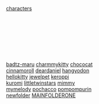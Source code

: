 <!DOCTYPE html>
<html lang="en">
<head>
    <meta charset="UTF-8">
    <meta name="viewport" content="width=device-width, initial-scale=1.0">
    <link rel="stylesheet" href="app.css">
</head>
<body>
    <div class="header"> </div>
    <div class="content"> </div>
</body>
</html>

[characters](characters/)
 <br/>
 <br/>
 <br/>
 <br/>
 <br/>
 <br/>
 <br/>
 <br/>
 <br/>
[badtz-maru](badtz-maru/) [charmmykitty](charmmykitty/) [chococat](chococat/) <br/>
[cinnamoroll](cinnamoroll/) [deardaniel](deardaniel/) [hangyodon](hangyodon/) <br/>
[hellokitty](hellokitty/) [jewelpet](jewelpet/) [keroppi](keroppi/) <br/>
[kuromi](kuromi/) [littletwinstars](littletwinstars/) [mimmy](mimmy/) <br/>
[mymelody](mymelody/) [pochacco](pochacco/) [pompompurin](pompompurin/) <br/>
[newfolder](newfolder/) [MAINFOLDERONE](MAINFOLDERONE/)


  
